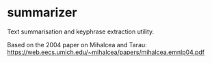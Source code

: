 # summarizer
Text summarisation and keyphrase extraction utility. 

Based on the 2004 paper on Mihalcea and Tarau:
https://web.eecs.umich.edu/~mihalcea/papers/mihalcea.emnlp04.pdf

